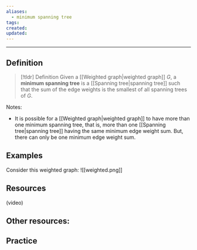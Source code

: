 ```yaml
---
aliases:
  - minimum spanning tree
tags: 
created: 
updated:
---
```

---
## Definition 

> [!tldr] Definition
> Given a [[Weighted graph|weighted graph]] $G$, a **minimum spanning tree** is a [[Spanning tree|spanning tree]] such that the sum of the edge weights is the smallest of all spanning trees of $G$. 

Notes: 
- It is possible for a [[Weighted graph|weighted graph]] to have more than one minimum spanning tree, that is, more than one [[Spanning tree|spanning tree]] having the same minimum edge weight sum. But, there can only be one minimum edge weight sum. 

## Examples 

Consider this weighted graph: 
![[weighted.png]]



## Resources 

(video)

Other resources: 
- 

## Practice 
